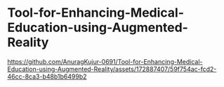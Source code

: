 # Tool-for-Enhancing-Medical-Education-using-Augmented-Reality

https://github.com/AnuragKujur-0691/Tool-for-Enhancing-Medical-Education-using-Augmented-Reality/assets/172887407/59f754ac-fcd2-46cc-8ca3-b48b1b6499b2

